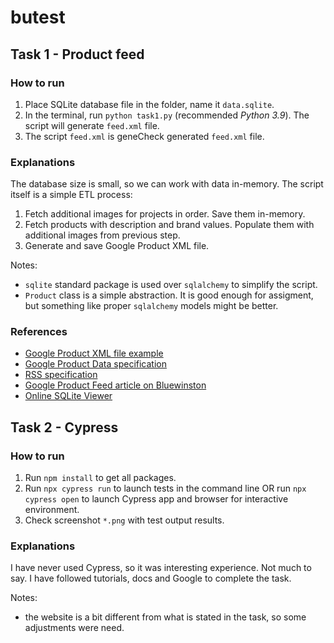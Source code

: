 # butest

## Task 1 - Product feed

### How to run

1. Place SQLite database file in the folder, name it `data.sqlite`.
2. In the terminal, run `python task1.py` (recommended *Python 3.9*). The script will generate `feed.xml` file.
3. The script `feed.xml` is geneCheck generated `feed.xml` file.

### Explanations

The database size is small, so we can work with data in-memory.
The script itself is a simple ETL process:

1. Fetch additional images for projects in order. Save them in-memory.
2. Fetch products with description and brand values. Populate them with additional images from previous step. 
3. Generate and save Google Product XML file.

Notes:

- `sqlite` standard package is used over `sqlalchemy` to simplify the script.
- `Product` class is a simple abstraction. It is good enough for assigment, but something like proper `sqlalchemy` models might be better.

### References

- [Google Product XML file example](https://support.google.com/merchants/answer/160589?hl=en)
- [Google Product Data specification](https://support.google.com/merchants/answer/7052112#zippy=,quick-reference)
- [RSS specification](https://validator.w3.org/feed/docs/rss2.html#:~:text=RSS%20is%20a%20Web%20content,Web%20Consortium%20(W3C)%20website.
)
- [Google Product Feed article on Bluewinston](https://www.bluewinston.com/what-is-google-shopping-product-feed-specification-and-how-can-it-benefit-you/
)
- [Online SQLite Viewer](https://inloop.github.io/sqlite-viewer/)

## Task 2 - Cypress

### How to run

1. Run `npm install` to get all packages.
2. Run `npx cypress run` to launch tests in the command line OR run `npx cypress open` to launch Cypress app and browser for interactive environment.
3. Check screenshot `*.png` with test output results.

### Explanations

I have never used Cypress, so it was interesting experience.
Not much to say. I have followed tutorials, docs and Google to complete the task.

Notes:
- the website is a bit different from what is stated in the task, so some adjustments were need.